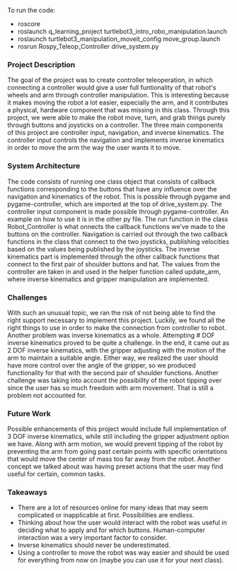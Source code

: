 To run the code:
* roscore
* roslaunch q_learning_project turtlebot3_intro_robo_manipulation.launch
* roslaunch turtlebot3_manipulation_moveit_config move_group.launch
* rosrun Rospy_Teleop_Controller drive_system.py

### Project Description
The goal of the project was to create controller teleoperation, in which connecting a controller would give a user full funtionality 
of that robot's wheels and arm through controller manipulation. This is interesting because it makes moving the robot a lot easier, 
especially the arm, and it contributes a physical, hardware component that was missing in this class. Through this project, we were able to 
make the robot move, turn, and grab things purely through buttons and joysticks on a controller. The three main components of this project 
are controller input, navigation, and inverse kinematics. The controller input controls the navigation and implements inverse kinematics in 
order to move the arm the way the user wants it to move. 

### System Architecture
The code consists of running one class object that consists of callback functions corresponding to the buttons that have any influence 
over the navigation and kinematics of the robot. This is possible through pygame and pygame-controller, which are imported at the top of 
drive_system.py. The controller input component is made possible through pygame-controller. An example on how to use it is in the other py 
file. The run function in the class Robot_Controller is what onnects the callback functions we've made to the buttons on the controller. 
Navigation is carried out through the two callback functions in the class that connect to the two joysticks, publishing velocities based on 
the values being published by the joysticks. The inverse kinematics part is implemented through the other callback functions that connect 
to the first pair of shoulder buttons and hat. The values from the controller are taken in and used in the helper function called 
update_arm, where inverse kinematics and gripper manipulation are implemented.

### Challenges
With such an unusual topic, we ran the risk of not being able to find the right support necessary to implement this project. Luckily, we 
found all the right things to use in order to make the connection from controller to robot. Another problem was inverse kinematics as a 
whole. Attempting # DOF inverse kinematics proved to be quite a challenge. In the end, it came out as 2 DOF inverse kinematics, with the 
gripper adjusting with the motion of the arm to maintain a suitable angle. Either way, we realized the user should have more control over 
the angle of the gripper, so we produced functionality for that with the second pair of shoulder functions. Another challenge was taking 
into account the possibility of the robot tipping over since the user has so much freedom with arm movement. That is still a problem not 
accounted for.

### Future Work
Possible enhancements of this project would include full implementation of 3 DOF inverse kinematics, while still including the gripper 
adjustment option we have. Along with arm motion, we would prevent tipping of the robot by preventing the arm from going past certain points 
with specific orientations that would move the center of mass too far away from the robot. Another concept we talked about was having 
preset actions that the user may find useful for certain, common tasks. 

### Takeaways
* There are a lot of resources online for many ideas that may seem complicated or inapplicable at first. Possibilities are endless.
* Thinking about how the user would interact with the robot was useful in deciding what to apply and for which buttons. Human-computer interaction was a very important factor to consider.
* Inverse kinematics should never be underestimated.
* Using a controller to move the robot was way easier and should be used for everything from now on (maybe you can use it for your next class).


